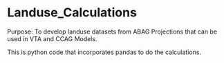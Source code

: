 # Landuse_Calculations

Purpose: To develop landuse datasets from ABAG Projections that can be used in VTA and CCAG Models.

This is python code that incorporates pandas to do the calculations.
